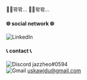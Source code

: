🦆🦆꽊꽊...  🦆🦆왂왂...

#### <b>🌐 social network 🌐 </b> 
![LinkedIn](https://img.shields.io/badge/Linkedin-0A66C2.svg?style=for-the-badge&logo=Linkedin&logoColor=white) 

  
#### <b>📞 contact 📞 </b> 
![Discord](https://img.shields.io/badge/Discord-%235865F2.svg?style=for-the-badge&logo=discord&logoColor=white) jazzheo#0594  
![Gmail](https://img.shields.io/badge/Gmail-D14836?style=for-the-badge&logo=gmail&logoColor=white) uskawjdu@gmail.com
